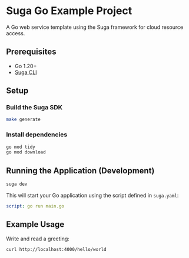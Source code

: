 # Suga Go Example Project

A Go web service template using the Suga framework for cloud resource access.

## Prerequisites

- Go 1.20+
- [Suga CLI](https://docs.addsuga.com/installation)

## Setup

### Build the Suga SDK

```bash
make generate
```

### Install dependencies

```bash
go mod tidy
go mod download
```

## Running the Application (Development)

```bash
suga dev
```

This will start your Go application using the script defined in `suga.yaml`:

```yaml
script: go run main.go
```

## Example Usage

Write and read a greeting:

```bash
curl http://localhost:4000/hello/world
```
